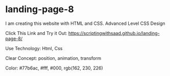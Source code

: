# landing-page-8
I am creating this website with HTML and CSS. Advanced Level CSS Design


Click This Link and Try it Out: https://scriptingwithsaad.github.io/landing-page-8/

Use Technology: 
Html, Css

Clear Concept: 
position, animation, transform


Color: 
#77b6ac, 
#fff, 
#000, 
rgb(162, 230, 226)
